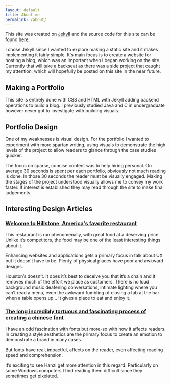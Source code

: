 ```yaml
---
layout: default
title: About me
permalink: /about/
---
```


This site was created on [Jekyll](https://github.com/jekyll/jekyll) and the source code for this site can be found [here](https://github.com/prisaki/portfolio).

I chose Jekyll since I wanted to explore making a static site and it makes implementing it fairly simple. It's main focus is to create a website for hosting a blog, which was an important when I began working on the site. Currently that will take a backseat as there was a side project that caught my attention, which will hopefully be posted on this site in the near future.

## Making a Portfolio

This site is entirely done with CSS and HTML with Jekyll adding backend operations to build a blog. I previously studied Java and C in undergraduate however never got to investigate with building visuals.

## Portfolio Design

One of my weaknesses is visual design. For the portfolio I wanted to experiment with more spartan writing, using visuals to demonstrate the high levels of the project to allow readers to glance through the case studies quicker.

The focus on sparse, concise content was to help hiring personal. On average 30 seconds is spent per each portfolio, obviously not much reading is done. In those 30 seconds the reader must be visually engaged. Making the stages of the project understood visually allows me to convey my work faster. If interest is established they may read through the site to make final judgements.

## Interesting Design Articles

### [Welcome to Hillstone, America's favorite restaurant](https://www.bonappetit.com/restaurants-travel/article/hillstone)

This restaurant is run phenomenally, with great food at a deserving price. Unlike it’s competitors, the food may be one of the least interesting things about it.

Enhancing websites and applications gets a primary focus in talk about UX but it doesn’t have to be. Plenty of physical places have poor and awkward designs. 

Houston’s doesn’t. It does it’s best to deceive you that it’s a chain and it removes much of the effort we place as customers. There is no loud background music deafening conversations, intimate lighting where you can’t read a menu, even the awkward fumbling of closing a tab at the bar when a table opens up… It gives a place to eat and enjoy it.

### [The long incredibly tortuous and fascinating process of creating a chinese font](https://qz.com/522079/the-long-incredibly-tortuous-and-fascinating-process-of-creating-a-chinese-font/)  

I have an odd fascination with fonts but more-so with how it affects readers. In creating a style aesthetics are the primary focus to create an emotion to demonstrate a brand in many cases.

But fonts have real, impactful, affects on the reader, even affecting reading speed and comprehension.

It’s exciting to see Hanzi get more attention in this regard. Particularly on some Windows computers I find reading them difficult since they sometimes get pixelated.